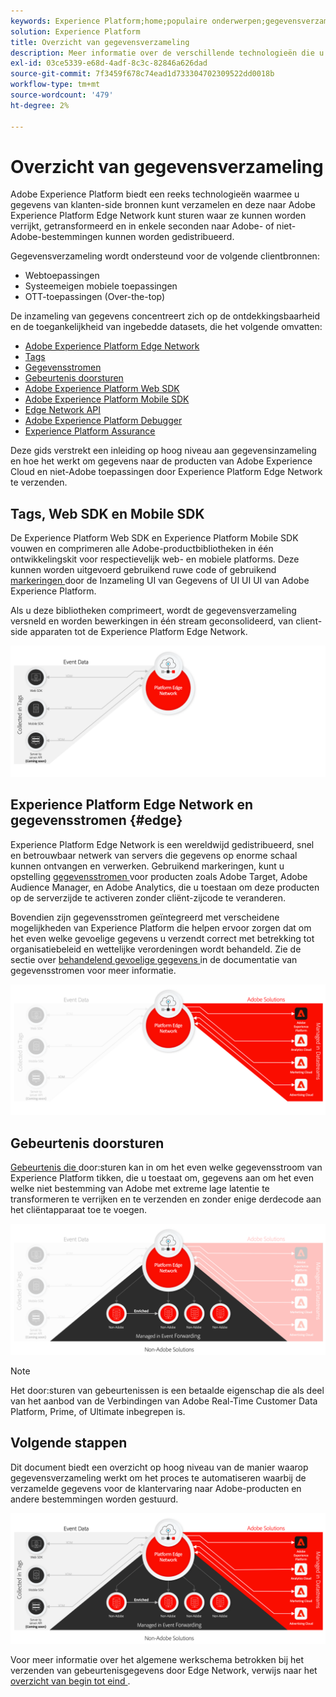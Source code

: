 ```yaml
---
keywords: Experience Platform;home;populaire onderwerpen;gegevensverzameling;starten;web-SDK
solution: Experience Platform
title: Overzicht van gegevensverzameling
description: Meer informatie over de verschillende technologieën die u nodig hebt om gegevens te verzamelen over de ervaringen van klanten in Adobe Experience Platform.
exl-id: 03ce5339-e68d-4adf-8c3c-82846a626dad
source-git-commit: 7f3459f678c74ead1d733304702309522dd0018b
workflow-type: tm+mt
source-wordcount: '479'
ht-degree: 2%

---
```


# Overzicht van gegevensverzameling

Adobe Experience Platform biedt een reeks technologieën waarmee u gegevens van klanten-side bronnen kunt verzamelen en deze naar Adobe Experience Platform Edge Network kunt sturen waar ze kunnen worden verrijkt, getransformeerd en in enkele seconden naar Adobe- of niet-Adobe-bestemmingen kunnen worden gedistribueerd.

Gegevensverzameling wordt ondersteund voor de volgende clientbronnen:

* Webtoepassingen
* Systeemeigen mobiele toepassingen
* OTT-toepassingen (Over-the-top)

De inzameling van gegevens concentreert zich op de ontdekkingsbaarheid en de toegankelijkheid van ingebedde datasets, die het volgende omvatten:

* [ Adobe Experience Platform Edge Network ](https://experienceleague.adobe.com/docs/web-sdk-learn/tutorials/introduction-to-web-sdk-and-edge-network.html)
* [Tags](../tags/home.md)
* [Gegevensstromen](../datastreams/overview.md)
* [Gebeurtenis doorsturen](../tags/ui/event-forwarding/overview.md)
* [Adobe Experience Platform Web SDK](../web-sdk/home.md)
* [ Adobe Experience Platform Mobile SDK ](https://developer.adobe.com/client-sdks/documentation/)
* [ Edge Network API ](https://developer.adobe.com/data-collection-apis/docs/api/)
* [ Adobe Experience Platform Debugger ](https://chrome.google.com/webstore/detail/adobe-experience-platform/bfnnokhpnncpkdmbokanobigaccjkpob?hl=en)
* [Experience Platform Assurance](../assurance/home.md)


Deze gids verstrekt een inleiding op hoog niveau aan gegevensinzameling en hoe het werkt om gegevens naar de producten van Adobe Experience Cloud en niet-Adobe toepassingen door Experience Platform Edge Network te verzenden.

## Tags, Web SDK en Mobile SDK

De Experience Platform Web SDK en Experience Platform Mobile SDK vouwen en comprimeren alle Adobe-productbibliotheken in één ontwikkelingskit voor respectievelijk web- en mobiele platforms. Deze kunnen worden uitgevoerd gebruikend ruwe code of gebruikend [ markeringen ](../tags/home.md) door de Inzameling UI van Gegevens of UI UI UI van Adobe Experience Platform.

Als u deze bibliotheken comprimeert, wordt de gegevensverzameling versneld en worden bewerkingen in één stream geconsolideerd, van client-side apparaten tot de Experience Platform Edge Network.

![ Markeringen, Web SDK, Mobiele SDK ](./images/home/tags-sdks.png)

## Experience Platform Edge Network en gegevensstromen {#edge}

Experience Platform Edge Network is een wereldwijd gedistribueerd, snel en betrouwbaar netwerk van servers die gegevens op enorme schaal kunnen ontvangen en verwerken. Gebruikend markeringen, kunt u opstelling [ gegevensstromen ](../datastreams/overview.md) voor producten zoals Adobe Target, Adobe Audience Manager, en Adobe Analytics, die u toestaan om deze producten op de serverzijde te activeren zonder cliënt-zijcode te veranderen.

Bovendien zijn gegevensstromen geïntegreerd met verscheidene mogelijkheden van Experience Platform die helpen ervoor zorgen dat om het even welke gevoelige gegevens u verzendt correct met betrekking tot organisatiebeleid en wettelijke verordeningen wordt behandeld. Zie de sectie over [ behandelend gevoelige gegevens ](../datastreams/overview.md#sensitive) in de documentatie van gegevensstromen voor meer informatie.

![ Datastreams en de oplossingen van Adobe ](./images/home/adobe-solutions.png)

## Gebeurtenis doorsturen

[ Gebeurtenis die ](../tags/ui/event-forwarding/overview.md) door:sturen kan in om het even welke gegevensstroom van Experience Platform tikken, die u toestaat om, gegevens aan om het even welke niet bestemming van Adobe met extreme lage latentie te transformeren te verrijken en te verzenden en zonder enige derdecode aan het cliëntapparaat toe te voegen.

![ Gebeurtenis door:sturen ](./images/home/event-forwarding.png)

>[!NOTE]
>
>Het door:sturen van gebeurtenissen is een betaalde eigenschap die als deel van het aanbod van de Verbindingen van Adobe Real-Time Customer Data Platform, Prime, of Ultimate inbegrepen is.

## Volgende stappen

Dit document biedt een overzicht op hoog niveau van de manier waarop gegevensverzameling werkt om het proces te automatiseren waarbij de verzamelde gegevens voor de klantervaring naar Adobe-producten en andere bestemmingen worden gestuurd.

![ Kader van de inzameling van Gegevens ](./images/home/collection.png)

Voor meer informatie over het algemene werkschema betrokken bij het verzenden van gebeurtenisgegevens door Edge Network, verwijs naar het [ overzicht van begin tot eind ](./e2e.md).
